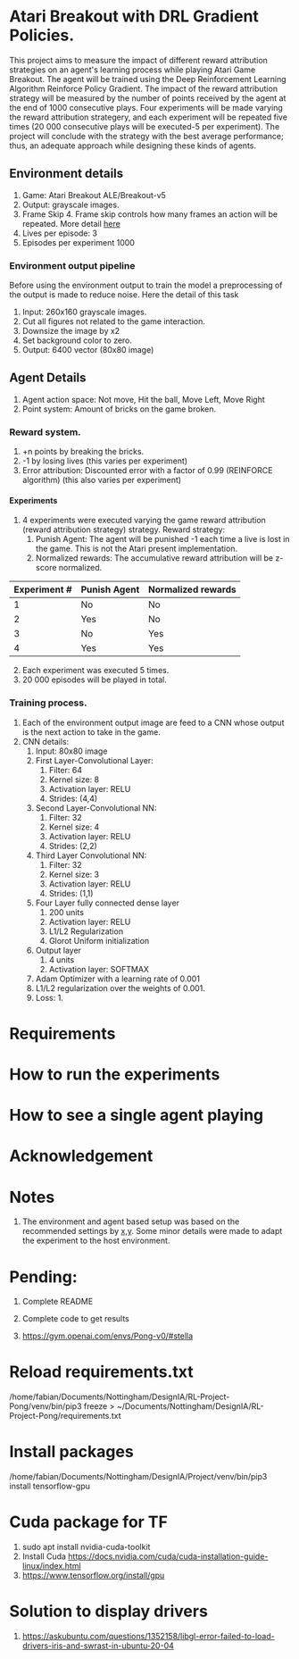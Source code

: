 # Atari Breakout with DRL Gradient Policies.
This project aims to measure the impact of different reward attribution strategies on an agent's learning process while playing Atari Game Breakout. The agent will be trained using the Deep Reinforcement Learning Algorithm Reinforce Policy Gradient.
The impact of the reward attribution strategy will be measured by the number of points received by the agent at the end of 1000 consecutive plays. Four experiments will be made varying the reward attribution strategery, and each experiment will be repeated five times (20 000 consecutive plays will be executed-5 per experiment). 
The project will conclude with the strategy with the best average performance; thus, an adequate approach while designing these kinds of agents.

## Environment details
1. Game: Atari Breakout ALE/Breakout-v5
2. Output: grayscale images.
3. Frame Skip 4. Frame skip controls how many frames an action will be repeated. More detail [here]()
4. Lives per episode: 3
5. Episodes per experiment 1000

### Environment output pipeline
Before using the environment output to train the model a preprocessing of the output
is made to reduce noise. Here the detail of this task
1. Input: 260x160 grayscale images.
2. Cut all figures not related to the game interaction.
3. Downsize the image by x2
4. Set background color to zero.
5. Output: 6400 vector (80x80 image) 

## Agent Details
1. Agent action space: Not move, Hit the ball, Move Left, Move Right
2. Point system: Amount of bricks on the game broken.

### Reward system.
1. +n points by breaking the bricks.
2. -1 by losing lives (this varies per experiment)
3. Error attribution: Discounted error with a factor of 0.99 (REINFORCE algorithm) (this also varies per experiment)

#### Experiments
1. 4 experiments were executed varying the game reward attribution (reward attribution strategy)
strategy. Reward strategy:
   1. Punish Agent: The agent will be punished -1 each time a live is lost in the game. This is not the Atari present implementation.
   2. Normalized rewards: The accumulative reward attribution will be z-score normalized.

| Experiment # | Punish Agent | Normalized rewards |
|--------------|--------------|--------------------|
| 1            | No           | No                 |
| 2            | Yes          | No                 |
| 3            | No           | Yes                |
| 4            | Yes          | Yes                |
2. Each experiment was executed 5 times.
3. 20 000 episodes will be played in total.

### Training process.
1. Each of the environment output image are feed to a CNN whose output is the next action to take in the game.
2. CNN details:
   1. Input: 80x80 image
   2. First Layer-Convolutional Layer:
         1. Filter: 64
         2. Kernel size: 8
         3. Activation layer: RELU
         4. Strides: (4,4)
   3. Second Layer-Convolutional NN:
      1. Filter: 32
      2. Kernel size: 4
      3. Activation layer: RELU
      4. Strides: (2,2)
   4. Third Layer Convolutional NN:
      1. Filter: 32
      2. Kernel size: 3
      3. Activation layer: RELU
      4. Strides: (1,1) 
   5. Four Layer fully connected dense layer
      1. 200 units
      2. Activation layer: RELU
      3. L1/L2 Regularization
      4. Glorot Uniform initialization
   6. Output layer
      1. 4 units
      2. Activation layer: SOFTMAX
   7. Adam Optimizer with a learning rate of 0.001
   8. L1/L2 regularization over the weights of 0.001.
   9. Loss:
      1. 
   
# Requirements

# How to run the experiments

# How to see a single agent playing

# Acknowledgement

# Notes
1. The environment and agent based setup was based on the recommended settings by [x,y](https://web.stanford.edu/class/psych209/Readings/MnihEtAlHassibis15NatureControlDeepRL.pdf
). Some minor details were made to adapt the experiment to the host environment.


# Pending:
1. Complete README
2. Complete code to get results


1. https://gym.openai.com/envs/Pong-v0/#stella

[//]: # (# Install Room)
[//]: # (1. http://www.atarimania.com/game-atari-2600-vcs-pong-sports_16597.html)
[//]: # (2. Download image)
[//]: # (3. ./venv/bien/ale-import-roms ./../../roms)

# Reload requirements.txt
/home/fabian/Documents/Nottingham/DesignIA/RL-Project-Pong/venv/bin/pip3 freeze > ~/Documents/Nottingham/DesignIA/RL-Project-Pong/requirements.txt

# Install packages
/home/fabian/Documents/Nottingham/DesignIA/Project/venv/bin/pip3 install tensorflow-gpu


# Cuda package for TF
1. sudo apt install nvidia-cuda-toolkit
2. Install Cuda https://docs.nvidia.com/cuda/cuda-installation-guide-linux/index.html
3. https://www.tensorflow.org/install/gpu

# Solution to display drivers
1. https://askubuntu.com/questions/1352158/libgl-error-failed-to-load-drivers-iris-and-swrast-in-ubuntu-20-04